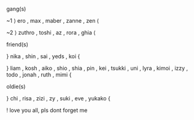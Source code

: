 gang(s) 

~1 ⟩ ero , max , maber , zanne , zen ⟨

~2 ⟩ zuthro , toshi , az , rora , ghia ⟨

friend(s)

} nika , shin , sai , yeds , koi {

} liam , kosh , aiko , shio , shia , pin , kei , tsukki , uni , lyra , kimoi , izzy , todo , jonah , ruth , mimi {

oldie(s)

} chi , risa , zizi , zy , suki , eve , yukako {


  ! love you all, pls dont forget me
